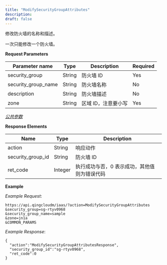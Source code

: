 ```yaml
---
title: "ModifySecurityGroupAttributes"
description: 
draft: false
---
```




修改防火墙的名称和描述。

一次只能修改一个防火墙。

**Request Parameters**

| Parameter name | Type | Description | Required |
| --- | --- | --- | --- |
| security_group | String | 防火墙 ID | Yes |
| security_group_name | String | 防火墙名称 | No |
| description | String | 防火墙描述 | No |
| zone | String | 区域 ID，注意要小写 | Yes |

[_公共参数_](../../../parameters/)

**Response Elements**

| Name | Type | Description |
| --- | --- | --- |
| action | String | 响应动作 |
| security_group_id | String | 防火墙 ID |
| ret_code | Integer | 执行成功与否，0 表示成功，其他值则为错误代码 |

**Example**

_Example Request_:

```
https://api.qingcloudm/iaas/?action=ModifySecurityGroupAttributes
&security_group=sg-rtyv0968
&security_group_name=sample
&zone=jn1a
&COMMON_PARAMS
```

_Example Response_:

```
{
  "action":"ModifySecurityGroupAttributesResponse",
  "security_group_id":"sg-rtyv0968",
  "ret_code":0
}
```

